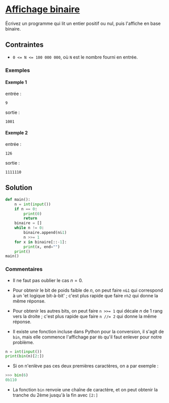 # [Affichage binaire](http://www.france-ioi.org/algo/task.php?idChapter=565&idTask=441)


Écrivez un programme qui lit un entier positif ou nul, puis l'affiche en base binaire.

## Contraintes

* `0 <= N <= 100 000 000`, où `N` est le nombre fourni en entrée.

### Exemples
#### Exemple 1

entrée :

    9

sortie :

    1001

#### Exemple 2

entrée :

    126

sortie :

    1111110

## Solution

```python
def main():
    n = int(input())
    if n == 0:
        print(0)
        return
    binaire = []
    while n != 0:
        binaire.append(n&1)
        n >>= 1
    for x in binaire[::-1]:
        print(x, end="")
    print()
main()
```

### Commentaires
* Il ne faut pas oublier le cas $n = 0$.
* Pour obtenir le bit de poids faible de $n$, on peut faire `n&1` qui correspond à un 'et logique bit-à-bit' ; c'est plus rapide que faire `n%2` qui donne la même réponse.
* Pour obtenir les autres bits, on peut faire `n >>= 1` qui décale $n$ de 1 rang vers la droite ; c'est plus rapide que faire `n //= 2` qui donne la même réponse.

* Il existe une fonction incluse dans Python pour la conversion, il s'agit de `bin`, mais elle commence l'affichage par `0b` qu'il faut enlever pour notre problème.

```python
n = int(input())
print(bin(n)[2:])
```

* Si on n'enlève pas ces deux premières caractères, on a par exemple :
```python
>>> bin(6)
0b110
```
* La fonction `bin` renvoie une chaîne de caractère, et on peut obtenir la tranche du 2ème jusqu'à la fin avec `[2:]`

